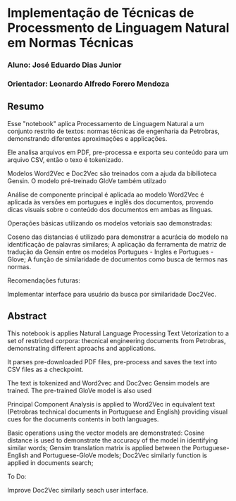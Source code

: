 # Implementação de Técnicas de Processmento de Linguagem Natural em Normas Técnicas 

### Aluno: José Eduardo Dias Junior
### Orientador: Leonardo Alfredo Forero Mendoza

## Resumo

Esse "notebook" aplica Processamento de Linguagem Natural a um conjunto restrito de textos: normas técnicas de engenharia da Petrobras, demonstrando diferentes aproximações e applicações.

Ele analisa arquivos em PDF, pre-processa e exporta seu conteúdo para um arquivo CSV, então o texo é tokenizado. 

Modelos Word2Vec e Doc2Vec são treinados com a ajuda da bibilioteca Gensin. O modelo pré-treinado GloVe também utilzado

Análise de componente principal é aplicada ao modelo Word2Vec é aplicada às versões em portugues e inglês dos documentos, provendo dicas visuais sobre o conteúdo dos documentos em ambas as línguas. 


Operações básicas utilizando os modelos vetoriais sao demonstradas:

  Coseno das distancias é utilizado para demonstrar a acurácia do modelo na identificação de palavras similares;
  A aplicação da ferramenta de matriz de tradução da Gensin entre os modelos Portugues - Ingles e Portugues - Glove;
  A função de similaridade de documentos como busca de termos nas normas. 
  
Recomendações futuras:
  
  Implementar interface para usuário da busca por similaridade Doc2Vec.



## Abstract
This notebook is applies Natural Language Processing Text Vetorization to a set of restricted corpora: thecnical engineering documents from Petrobras, demonstrating different aproachs and applications.

It parses pre-downloaded PDF files,  pre-process and saves the text into CSV files as a checkpoint. 

The text is tokenized and Word2vec and Doc2vec Gensim models are trained. The pre-trained GloVe model is also used 

Principal Component Analysis is applied to Word2Vec in equivalent text (Petrobras technical documents in Portuguese and English) providing visual cues for the documents contents in both languages.

Basic operations using the vector models are demonstrated:
  Cosine distance is used to demonstrate the accuracy of the model in identifying similar words;
  Gensim translation matrix is applied between the Portuguese-English and Portuguese-GloVe models;
  Doc2Vec similarly function is applied in documents search;
  
To Do:

Improve Doc2Vec similarly seach user interface.
